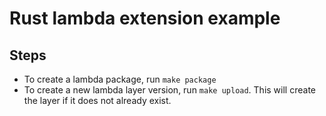# Rust lambda extension example

## Steps

* To create a lambda package, run `make package`
* To create a new lambda layer version, run `make upload`. This will create the layer if it does not already exist.
